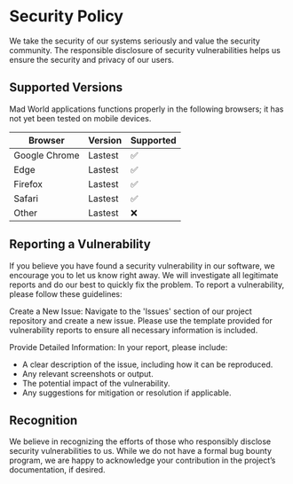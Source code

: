 # Security Policy

We take the security of our systems seriously and value the security community. The responsible disclosure of security vulnerabilities helps us ensure the security and privacy of our users.

## Supported Versions

Mad World applications functions properly in the following browsers; it has not yet been tested on mobile devices.

| Browser       | Version | Supported          |
| ------------- | ------- | ------------------ |
| Google Chrome | Lastest | :white_check_mark: |
| Edge          | Lastest | :white_check_mark: |
| Firefox       | Lastest | :white_check_mark: |
| Safari        | Lastest | :white_check_mark: |
| Other         | Lastest | :x:                |

## Reporting a Vulnerability

If you believe you have found a security vulnerability in our software, we encourage you to let us know right away. We will investigate all legitimate reports and do our best to quickly fix the problem. To report a vulnerability, please follow these guidelines:

Create a New Issue: Navigate to the 'Issues' section of our project repository and create a new issue. Please use the template provided for vulnerability reports to ensure all necessary information is included.

Provide Detailed Information: In your report, please include:
* A clear description of the issue, including how it can be reproduced.
* Any relevant screenshots or output.
* The potential impact of the vulnerability.
* Any suggestions for mitigation or resolution if applicable.

## Recognition

We believe in recognizing the efforts of those who responsibly disclose security vulnerabilities to us. While we do not have a formal bug bounty program, we are happy to acknowledge your contribution in the project’s documentation, if desired.
